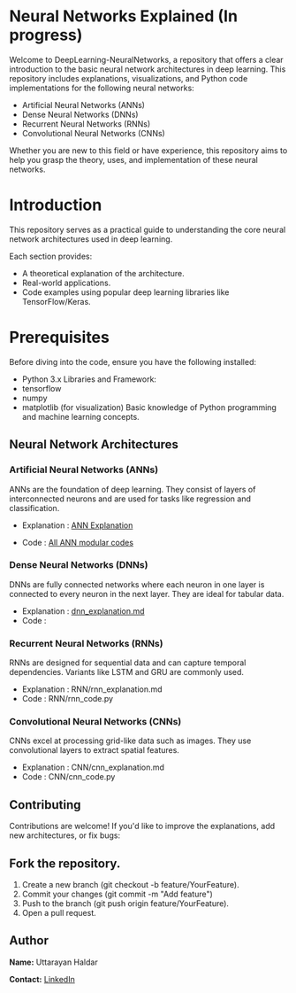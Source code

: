 # Neural Networks Explained (In progress)
Welcome to DeepLearning-NeuralNetworks, a repository that offers a clear introduction to the basic neural network architectures in deep learning. This repository includes explanations, visualizations, and Python code implementations for the following neural networks:

- Artificial Neural Networks (ANNs)
- Dense Neural Networks (DNNs)
- Recurrent Neural Networks (RNNs)
- Convolutional Neural Networks (CNNs)

Whether you are new to this field or have experience, this repository aims to help you grasp the theory, uses, and implementation of these neural networks.


# Introduction
This repository serves as a practical guide to understanding the core neural network architectures used in deep learning. 

Each section provides:

- A theoretical explanation of the architecture.
- Real-world applications.
- Code examples using popular deep learning libraries like TensorFlow/Keras.

# Prerequisites
Before diving into the code, ensure you have the following installed:
- Python 3.x
Libraries and Framework:
- tensorflow
- numpy
- matplotlib (for visualization)
Basic knowledge of Python programming and machine learning concepts.


## Neural Network Architectures
### Artificial Neural Networks (ANNs)
ANNs are the foundation of deep learning. They consist of layers of interconnected neurons and are used for tasks like regression and classification.

- Explanation : [ANN Explanation](https://github.com/Uttarayan002/DeepLearning-NeuralNetworks/blob/main/Artificial%20Neural%20Network/Readme.md)

- Code : [All ANN modular codes]()

### Dense Neural Networks (DNNs)
DNNs are fully connected networks where each neuron in one layer is connected to every neuron in the next layer. They are ideal for tabular data.

- Explanation : [dnn_explanation.md](https://github.com/Uttarayan002/DeepLearning-NeuralNetworks/edit/main/Dense%20Neural%20Network/README.md)
- Code : 

### Recurrent Neural Networks (RNNs)
RNNs are designed for sequential data and can capture temporal dependencies. Variants like LSTM and GRU are commonly used.
- Explanation : RNN/rnn_explanation.md
- Code : RNN/rnn_code.py

### Convolutional Neural Networks (CNNs)
CNNs excel at processing grid-like data such as images. They use convolutional layers to extract spatial features.

- Explanation : CNN/cnn_explanation.md
- Code : CNN/cnn_code.py

## Contributing
Contributions are welcome! If you'd like to improve the explanations, add new architectures, or fix bugs:

## Fork the repository.
1. Create a new branch (git checkout -b feature/YourFeature).
2. Commit your changes (git commit -m "Add feature")
3. Push to the branch (git push origin feature/YourFeature).
4. Open a pull request.

## Author
**Name:** Uttarayan Haldar

**Contact:** [LinkedIn](https://www.linkedin.com/in/uttarayan-haldar-583786286/)
